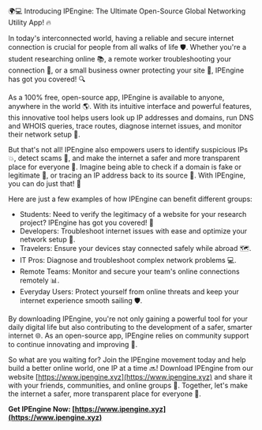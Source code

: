 🌍💻 Introducing IPEngine: The Ultimate Open-Source Global Networking Utility App! 🔥

In today's interconnected world, having a reliable and secure internet connection is crucial for people from all walks of life 🛡️. Whether you're a student researching online 📚, a remote worker troubleshooting your connection 💼, or a small business owner protecting your site 🏢, IPEngine has got you covered! 🔍

As a 100% free, open-source app, IPEngine is available to anyone, anywhere in the world 🌎. With its intuitive interface and powerful features, this innovative tool helps users look up IP addresses and domains, run DNS and WHOIS queries, trace routes, diagnose internet issues, and monitor their network setup 🔧.

But that's not all! IPEngine also empowers users to identify suspicious IPs 💥, detect scams 🚫, and make the internet a safer and more transparent place for everyone 🌟. Imagine being able to check if a domain is fake or legitimate 👀, or tracing an IP address back to its source 🔎. With IPEngine, you can do just that! 🎉

Here are just a few examples of how IPEngine can benefit different groups:

* Students: Need to verify the legitimacy of a website for your research project? IPEngine has got you covered! 👀
* Developers: Troubleshoot internet issues with ease and optimize your network setup 🔧.
* Travelers: Ensure your devices stay connected safely while abroad 🗺️.
* IT Pros: Diagnose and troubleshoot complex network problems 💻.
* Remote Teams: Monitor and secure your team's online connections remotely 📊.
* Everyday Users: Protect yourself from online threats and keep your internet experience smooth sailing 🛡️.

By downloading IPEngine, you're not only gaining a powerful tool for your daily digital life but also contributing to the development of a safer, smarter internet 🌐. As an open-source app, IPEngine relies on community support to continue innovating and improving 🤝.

So what are you waiting for? Join the IPEngine movement today and help build a better online world, one IP at a time 🔜! Download IPEngine from our website [https://www.ipengine.xyz](https://www.ipengine.xyz) and share it with your friends, communities, and online groups 📱. Together, let's make the internet a safer, more transparent place for everyone 💪.

**Get IPEngine Now: [https://www.ipengine.xyz](https://www.ipengine.xyz)**